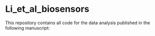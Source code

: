 # Li_et_al_biosensors
This repository contains all code for the data analysis published in the following manuscript:
